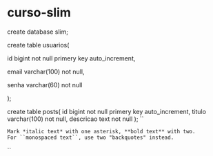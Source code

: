 # curso-slim

create database slim;

create table usuarios(

id bigint not null primery key auto_increment,

email varchar(100) not null,

senha varchar(60) not null

);

create table posts(
id bigint not null primery key auto_increment,
titulo varchar(100) not null,
descricao text not null
);
``

    Mark *italic text* with one asterisk, **bold text** with two.
    For ``monospaced text``, use two "backquotes" instead.
``

